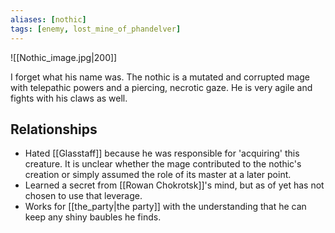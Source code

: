```yaml
---
aliases: [nothic]
tags: [enemy, lost_mine_of_phandelver]
---
```

![[Nothic_image.jpg|200]]

I forget what his name was. The nothic is a mutated and corrupted mage with telepathic powers and a piercing, necrotic gaze. He is very agile and fights with his claws as well.

## Relationships
- Hated [[Glasstaff]] because he was responsible for 'acquiring' this creature. It is unclear whether the mage contributed to the nothic's creation or simply assumed the role of its master at a later point.
- Learned a secret from [[Rowan Chokrotsk]]'s mind, but as of yet has not chosen to use that leverage.
- Works for [[the_party|the party]] with the understanding that he can keep any shiny baubles he finds.